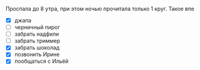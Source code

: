 Проспала до 8 утра, при этом ночью прочитала только 1 круг. Такое впе
- [x] джапа
- [ ] черничный пирог
- [ ] забрать надфили
- [ ] забрать триммер
- [x] забрать шоколад
- [x] позвонить Ирине
- [x] пообщаться с Ильёй 